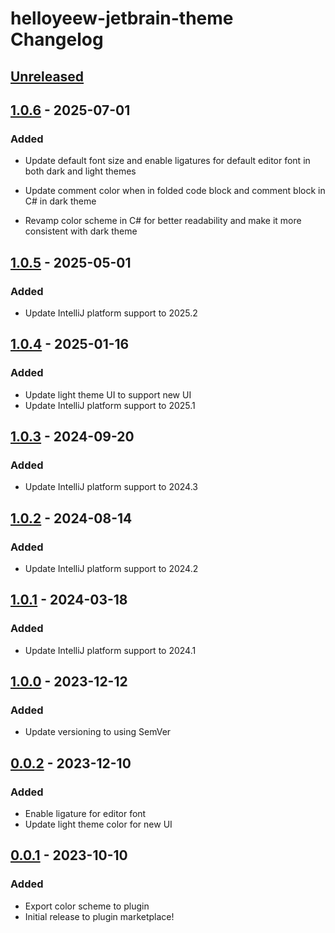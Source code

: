 <!-- Keep a Changelog guide -> https://keepachangelog.com -->

# helloyeew-jetbrain-theme Changelog

## [Unreleased]

## [1.0.6] - 2025-07-01

### Added

- Update default font size and enable ligatures for default editor font in both dark and light themes
- Update comment color when in folded code block and comment block in C# in dark theme

- Revamp color scheme in C# for better readability and make it more consistent with dark theme

## [1.0.5] - 2025-05-01

### Added

- Update IntelliJ platform support to 2025.2

## [1.0.4] - 2025-01-16

### Added

- Update light theme UI to support new UI
- Update IntelliJ platform support to 2025.1

## [1.0.3] - 2024-09-20

### Added

- Update IntelliJ platform support to 2024.3

## [1.0.2] - 2024-08-14

### Added

- Update IntelliJ platform support to 2024.2

## [1.0.1] - 2024-03-18

### Added

- Update IntelliJ platform support to 2024.1

## [1.0.0] - 2023-12-12

### Added

- Update versioning to using SemVer

## [0.0.2] - 2023-12-10

### Added

- Enable ligature for editor font
- Update light theme color for new UI

## [0.0.1] - 2023-10-10

### Added

- Export color scheme to plugin
- Initial release to plugin marketplace!

[Unreleased]: https://github.com/HelloYeew/helloyeew-jetbrain-theme/compare/v1.0.6...HEAD
[1.0.6]: https://github.com/HelloYeew/helloyeew-jetbrain-theme/commits/v1.0.5...v1.0.6
[1.0.5]: https://github.com/HelloYeew/helloyeew-jetbrain-theme/commits/v1.0.4...v1.0.5
[1.0.4]: https://github.com/HelloYeew/helloyeew-jetbrain-theme/commits/v1.0.3...v1.0.4
[1.0.3]: https://github.com/HelloYeew/helloyeew-jetbrain-theme/commits/v1.0.2...v1.0.3
[1.0.2]: https://github.com/HelloYeew/helloyeew-jetbrain-theme/commits/v1.0.1...v1.0.2
[1.0.1]: https://github.com/HelloYeew/helloyeew-jetbrain-theme/commits/v1.0.0...v1.0.1
[1.0.0]: https://github.com/HelloYeew/helloyeew-jetbrain-theme/commits/v0.0.2...v1.0.0
[0.0.2]: https://github.com/HelloYeew/helloyeew-jetbrain-theme/commits/v0.0.1...v0.0.2
[0.0.1]: https://github.com/HelloYeew/helloyeew-jetbrain-theme/commits/v0.0.1
